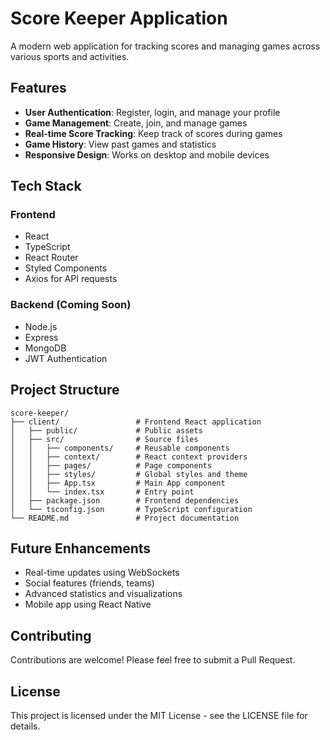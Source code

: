 # Score Keeper Application

A modern web application for tracking scores and managing games across various sports and activities.

## Features

- **User Authentication**: Register, login, and manage your profile
- **Game Management**: Create, join, and manage games
- **Real-time Score Tracking**: Keep track of scores during games
- **Game History**: View past games and statistics
- **Responsive Design**: Works on desktop and mobile devices

## Tech Stack

### Frontend
- React
- TypeScript
- React Router
- Styled Components
- Axios for API requests

### Backend (Coming Soon)
- Node.js
- Express
- MongoDB
- JWT Authentication

## Project Structure

```
score-keeper/
├── client/                 # Frontend React application
│   ├── public/             # Public assets
│   ├── src/                # Source files
│   │   ├── components/     # Reusable components
│   │   ├── context/        # React context providers
│   │   ├── pages/          # Page components
│   │   ├── styles/         # Global styles and theme
│   │   ├── App.tsx         # Main App component
│   │   └── index.tsx       # Entry point
│   ├── package.json        # Frontend dependencies
│   └── tsconfig.json       # TypeScript configuration
└── README.md               # Project documentation
```

## Future Enhancements

- Real-time updates using WebSockets
- Social features (friends, teams)
- Advanced statistics and visualizations
- Mobile app using React Native

## Contributing

Contributions are welcome! Please feel free to submit a Pull Request.

## License

This project is licensed under the MIT License - see the LICENSE file for details. 
